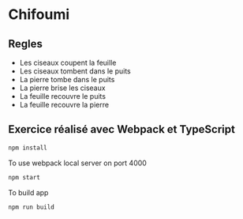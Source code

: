 # Chifoumi

## Regles
- Les ciseaux coupent la feuille
- Les ciseaux tombent dans le puits
- La pierre tombe dans le puits
- La pierre brise les ciseaux
- La feuille recouvre le puits
- La feuille recouvre la pierre

## Exercice réalisé avec Webpack et TypeScript


``` bash
npm install
```

To use webpack local server on port 4000
``` bash
npm start
```

To build app
``` bash
npm run build
```
